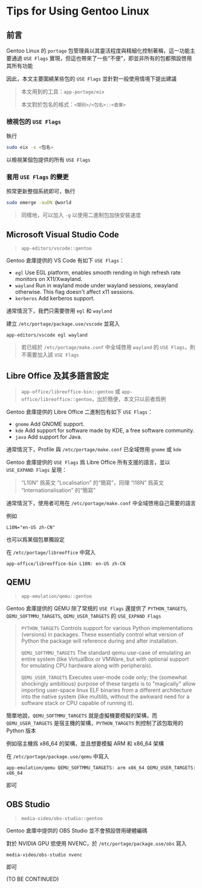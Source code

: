 # Tips for Using Gentoo Linux

## 前言

Gentoo Linux 的 `portage` 包管理員以其靈活程度與精細化控制著稱，這一功能主要通過 `USE Flags` 實現，但這也帶來了一些“不便”，即並非所有的包都預設啓用其所有功能

因此，本文主要圍繞某些包的 `USE Flags` 並針對一般使用情境下提出建議

> 本文用到的工具：`app-portage/eix`
>
> 本文對於包名的格式：`<類別>/<包名>::<倉庫>`

### 檢視包的 `USE Flags`

執行
```sh
sudo eix -s <包名>
```

以檢視某個包提供的所有 `USE Flags`

### 套用 `USE Flags` 的變更

照常更新整個系統即可，執行

```sh
sudo emerge -auDN @world
```

> 同樣地，可以加入 `-g` 以使用二進制包加快安裝速度


## Microsoft Visual Studio Code

> `app-editors/vscode::gentoo`

Gentoo 倉庫提供的 VS Code 有如下 `USE Flags`：

- `egl`   Use EGL platform, enables smooth rending in high refresh rate monitors on X11/Xwayland.
- `wayland`   Run in wayland mode under wayland sessions, xwayland otherwise. This flag doesn't affect x11 sessions. 
- `kerberos`  Add kerberos support.
 
通常情況下，我們只需要啓用 `egl` 和 `wayland`

建立 `/etc/portage/package.use/vscode` 並寫入

```
app-editors/vscode egl wayland
```

> 若已經於 `/etc/portage/make.conf` 中全域啓用 `wayland` 的 `USE Flags`，則不需要加入該 `USE Flags`

## Libre Office 及其多語言設定

> `app-office/libreoffice-bin::gentoo` 或 `app-office/libreoffice::gentoo`，出於簡便，本文只以前者爲例

Gentoo 倉庫提供的 Libre Office 二進制包有如下 `USE Flags`：

- `gnome`   Add GNOME support.
- `kde` Add support for software made by KDE, a free software community.
- `java`    Add support for Java.
  
通常情況下，Profile 與 `/etc/portage/make.conf` 已全域啓用 `gnome` 或 `kde`

Gentoo 倉庫提供的 `USE Flags` 爲 Libre Office 所有支援的語言，並以 `USE_EXPAND Flags` 呈現：

> “L10N” 爲英文 “Localisation” 的“簡寫”，同理 “I18N” 爲英文 “Internationalisation” 的“簡寫”

通常情況下，使用者可用在 `/etc/portage/make.conf` 中全域啓用自己需要的語言

例如

```
L10N="en-US zh-CN"
```

也可以爲某個包單獨設定

在 `/etc/portage/libreoffice` 中寫入

```
app-office/libreoffice-bin L10N: en-US zh-CN
```

## QEMU

> `app-emulation/qemu::gentoo` 

Gentoo 倉庫提供的 QEMU 除了常規的 `USE Flags` 還提供了 `PYTHON_TARGETS`, `QEMU_SOFTMMU_TARGETS`, `QEMU_USER_TARGETS` 的 `USE_EXPAND Flags`

> `PYTHON_TARGETS`   Controls support for various Python implementations (versions) in packages. These essentially control what version of Python the package will reference during and after installation.
> 
> `QEMU_SOFTMMU_TARGETS`     The standard qemu use-case of emulating an entire system (like VirtualBox or VMWare, but with optional support for emulating CPU hardware along with peripherals).
> 
> `QEMU_USER_TARGETS`   Executes user-mode code only; the (somewhat shockingly ambitious) purpose of these targets is to "magically" allow importing user-space linux ELF binaries from a different architecture into the native system (like multilib, without the awkward need for a software stack or CPU capable of running it).

簡單地說，`QEMU_SOFTMMU_TARGETS` 就是虛擬機要模擬的架構，而 `QEMU_USER_TARGETS` 是宿主機的架構，`PYTHON_TARGETS` 則控制了該包取用的 Python 版本

例如宿主機爲 x86_64 的架構，並且想要模擬 ARM 和 x86_64 架構

在 `/etc/portage/package.use/qemu` 中寫入

```
app-emulation/qemu QEMU_SOFTMMU_TARGETS: arm x86_64 QEMU_USER_TARGETS: x86_64
```

即可

## OBS Studio

> `media-video/obs-studio::gentoo`

Gentoo 倉庫中提供的 OBS Studio 並不會預設啓用硬體編碼

對於 NVIDIA GPU 慾使用 NVENC，於 `/etc/portage/package.use/obs` 寫入

```
media-video/obs-studio nvenc
```

即可

(TO BE CONTINUED)
